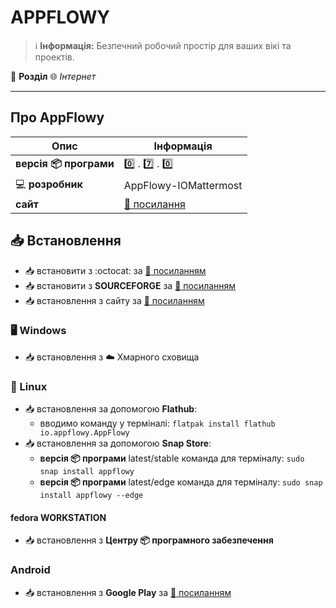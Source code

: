 # APPFLOWY


> :information_source: **Інформація:** Безпечний робочий простір для ваших вікі та проектів.

:open_file_folder: **Розділ** :globe_with_meridians: *Інтернет*

---

## Про AppFlowy

| Опис | Інформація |
| ---- | ---------- |
| **версія :package: програми** | :zero: . :seven: . :zero: |
| :computer: **розробник** | AppFlowy-IOMattermost |
| **сайт** | [:link: посилання](https://appflowy.io/) |

## :inbox_tray: Встановлення

- :inbox_tray: встановити з :octocat: за [:link: посиланням](https://github.com/AppFlowy-IO/AppFlowy/releases/tag/0.7.0)
- :inbox_tray: встановити з **SOURCEFORGE** за [:link: посиланням](https://sourceforge.net/projects/appflowy/files/0.7.0/)
- :inbox_tray: встановлення з сайту за [:link: посиланням](https://appflowy.io/download)

### :desktop_computer: Windows

- :inbox_tray: встановлення з :cloud: Хмарного сховища

### :penguin: Linux

- :inbox_tray: встановлення за допомогою **Flathub**:
  - вводимо команду у терміналі: `flatpak install flathub io.appflowy.AppFlowy`
- :inbox_tray: встановлення за допомогою **Snap Store**:
  - **версія :package: програми** latest/stable команда для терміналу: `sudo snap install appflowy`
  - **версія :package: програми** latest/edge команда для терміналу: `sudo snap install appflowy --edge`

#### fedora WORKSTATION

- :inbox_tray: встановлення з **Центру :package: програмного забезпечення**

### Android

- :inbox_tray: встановлення з **Google Play** за [:link: посиланням](https://play.google.com/store/search?q=appflowy&c=apps&hl=en_US)
